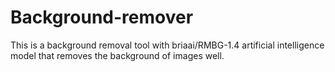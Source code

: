 # Background-remover
This is a background removal tool with briaai/RMBG-1.4 artificial intelligence model that removes the background of images well.
